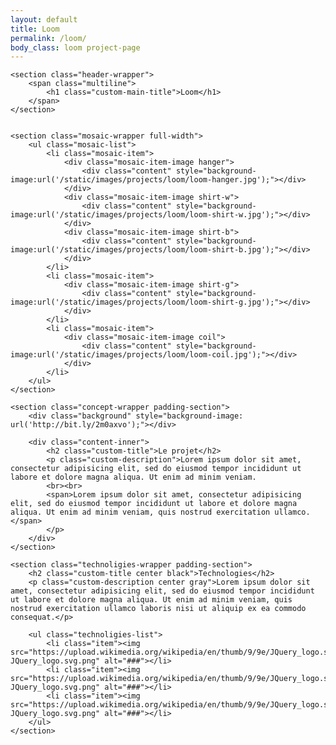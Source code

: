 ```yaml
---
layout: default
title: Loom
permalink: /loom/
body_class: loom project-page
---
```


<section class="project-wrapper">

    <section class="header-wrapper">
        <span class="multiline">
            <h1 class="custom-main-title">Loom</h1>
        </span>
    </section>


    <section class="mosaic-wrapper full-width">
        <ul class="mosaic-list">
            <li class="mosaic-item">
                <div class="mosaic-item-image hanger">
                    <div class="content" style="background-image:url('/static/images/projects/loom/loom-hanger.jpg');"></div>
                </div>
                <div class="mosaic-item-image shirt-w">
                    <div class="content" style="background-image:url('/static/images/projects/loom/loom-shirt-w.jpg');"></div>
                </div>
                <div class="mosaic-item-image shirt-b">
                    <div class="content" style="background-image:url('/static/images/projects/loom/loom-shirt-b.jpg');"></div>
                </div>
            </li>
            <li class="mosaic-item">
                <div class="mosaic-item-image shirt-g">
                    <div class="content" style="background-image:url('/static/images/projects/loom/loom-shirt-g.jpg');"></div>
                </div>
            </li>
            <li class="mosaic-item">
                <div class="mosaic-item-image coil">
                    <div class="content" style="background-image:url('/static/images/projects/loom/loom-coil.jpg');"></div>
                </div>
            </li>
        </ul>
    </section>

    <section class="concept-wrapper padding-section">
        <div class="background" style="background-image: url('http://bit.ly/2m0axvo');"></div>

        <div class="content-inner">
            <h2 class="custom-title">Le projet</h2>
            <p class="custom-description">Lorem ipsum dolor sit amet, consectetur adipisicing elit, sed do eiusmod tempor incididunt ut labore et dolore magna aliqua. Ut enim ad minim veniam.
            <br><br>
            <span>Lorem ipsum dolor sit amet, consectetur adipisicing elit, sed do eiusmod tempor incididunt ut labore et dolore magna aliqua. Ut enim ad minim veniam, quis nostrud exercitation ullamco.</span>
            </p>
        </div>
    </section>

    <section class="technoligies-wrapper padding-section">
        <h2 class="custom-title center black">Technologies</h2>
        <p class="custom-description center gray">Lorem ipsum dolor sit amet, consectetur adipisicing elit, sed do eiusmod tempor incididunt ut labore et dolore magna aliqua. Ut enim ad minim veniam, quis nostrud exercitation ullamco laboris nisi ut aliquip ex ea commodo consequat.</p>

        <ul class="technoligies-list">
            <li class="item"><img src="https://upload.wikimedia.org/wikipedia/en/thumb/9/9e/JQuery_logo.svg/1280px-JQuery_logo.svg.png" alt="###"></li>
            <li class="item"><img src="https://upload.wikimedia.org/wikipedia/en/thumb/9/9e/JQuery_logo.svg/1280px-JQuery_logo.svg.png" alt="###"></li>
            <li class="item"><img src="https://upload.wikimedia.org/wikipedia/en/thumb/9/9e/JQuery_logo.svg/1280px-JQuery_logo.svg.png" alt="###"></li>
        </ul>
    </section>

</section>